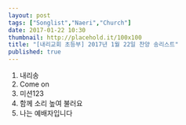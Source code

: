 ```yaml
---
layout: post
tags: ["Songlist","Naeri","Church"]
date: 2017-01-22 10:30
thumbnail: http://placehold.it/100x100
title: "[내리교회 초등부] 2017년 1월 22일 찬양 송리스트"
published: true
---
```

<ol><li>내리송</li><li>Come on</li><li>미션123</li><li>함께 소리 높여 불러요</li><li>나는 예배자입니다</li></ol>
